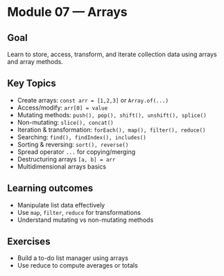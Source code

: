 # Module 07 — Arrays

## Goal
Learn to store, access, transform, and iterate collection data using arrays and array methods.

## Key Topics
- Create arrays: `const arr = [1,2,3]` or `Array.of(...)`
- Access/modify: `arr[0] = value`
- Mutating methods: `push(), pop(), shift(), unshift(), splice()`
- Non-mutating: `slice(), concat()`
- Iteration & transformation: `forEach(), map(), filter(), reduce()`
- Searching: `find(), findIndex(), includes()`
- Sorting & reversing: `sort(), reverse()`
- Spread operator `...` for copying/merging
- Destructuring arrays `[a, b] = arr`
- Multidimensional arrays basics

## Learning outcomes
- Manipulate list data effectively
- Use `map`, `filter`, `reduce` for transformations
- Understand mutating vs non-mutating methods

## Exercises
- Build a to-do list manager using arrays
- Use reduce to compute averages or totals

